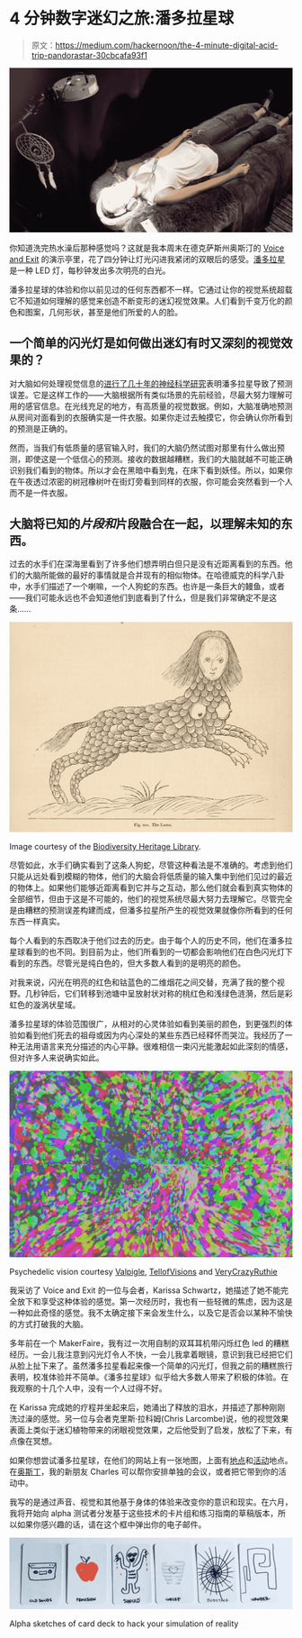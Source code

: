 # 4 分钟数字迷幻之旅:潘多拉星球

> 原文：<https://medium.com/hackernoon/the-4-minute-digital-acid-trip-pandorastar-30cbcafa93f1>

![](img/e9b60304a86475ff694b43b1b3f5b31e.png)

你知道洗完热水澡后那种感觉吗？这就是我本周末在德克萨斯州奥斯汀的 [Voice and Exit](https://www.voiceandexit.com/) 的演示亭里，花了四分钟让灯光闪进我紧闭的双眼后的感受。[潘多拉星](https://pandorastar.co.uk/introduction/)是一种 LED 灯，每秒钟发出多次明亮的白光。

潘多拉星球的体验和你以前见过的任何东西都不一样。它通过让你的视觉系统超载它不知道如何理解的感觉来创造不断变形的迷幻视觉效果。人们看到千变万化的颜色和图案，几何形状，甚至是他们所爱的人的脸。

## 一个简单的闪光灯是如何做出迷幻有时又深刻的视觉效果的？

对大脑如何处理视觉信息的[进行了几十年的神经科学研究](http://slatestarcodex.com/2017/09/05/book-review-surfing-uncertainty/)表明潘多拉星导致了预测误差。它是这样工作的——大脑根据所有类似场景的先前经验，尽最大努力理解可用的感官信息。在光线充足的地方，有高质量的视觉数据。例如，大脑准确地预测从房间对面看到的衣服确实是一件衣服。如果你走过去触摸它，你会确认你所看到的预测是正确的。

然而，当我们有低质量的感官输入时，我们的大脑仍然试图对那里有什么做出预测，即使这是一个低信心的预测。接收的数据越糟糕，我们的大脑就越不可能正确识别我们看到的物体。所以才会在黑暗中看到鬼，在床下看到妖怪。所以，如果你在午夜透过浓密的树冠橡树叶在街灯旁看到同样的衣服，你可能会突然看到一个人而不是一件衣服。

## 大脑将已知的*片段和*片段融合在一起，以理解未知的东西。

过去的水手们在深海里看到了许多他们想弄明白但只是没有近距离看到的东西。他们的大脑所能做的最好的事情就是合并现有的相似物体。在哈德威克的科学八卦中，水手们描述了一个喇嘛，一个人狗蛇的东西。也许是一条巨大的鳗鱼，或者——我们可能永远也不会知道他们到底看到了什么，但是我们非常确定不是这条……

![](img/fccce59226293eecfdb85fd227317a36.png)

Image courtesy of the [Biodiversity Heritage Library](https://www.biodiversitylibrary.org/page/1968151#page/258/mode/1up).

尽管如此，水手们确实看到了这条人狗蛇，尽管这种看法是不准确的。考虑到他们只能从远处看到模糊的物体，他们的大脑会将低质量的输入集中到他们见过的最近的物体上。如果他们能够近距离看到它并与之互动，那么他们就会看到真实物体的全部细节，但由于这是不可能的，他们的视觉系统尽最大努力去理解它。尽管完全是由糟糕的预测误差构建而成，但潘多拉星所产生的视觉效果就像你所看到的任何东西一样真实。

每个人看到的东西取决于他们过去的历史。由于每个人的历史不同，他们在潘多拉星球看到的也不同。到目前为止，他们所看到的一切都会影响他们在白色闪光灯下看到的东西。尽管光是纯白色的，但大多数人看到的是明亮的颜色。

对我来说，闪光在明亮的红色和钴蓝色的二维烟花之间交替，充满了我的整个视野。几秒钟后，它们转移到池塘中呈放射状对称的桃红色和浅绿色涟漪，然后是彩虹色的漩涡状星域。

潘多拉星球的体验范围很广，从相对的心灵体验如看到美丽的颜色，到更强烈的体验如看到他们死去的祖母或因为内心深处的某些东西已经释怀而哭泣。我经历了一种无法用语言来充分描述的内心平静。很难相信一束闪光能激起如此深刻的情感，但对许多人来说确实如此。

![](img/bec6653879673770dbf7872f5897b3dc.png)

Psychedelic vision courtesy [Valpigle](https://valpigle.deviantart.com/art/TellOfVisions-Riding-The-Mindstream-remix-716685002), [TellofVisions](https://a.deviantart.net/avatars/t/e/tellofvisions.jpg?1) and [VeryCrazyRuthie](https://crazyruthie.deviantart.com/)

我采访了 Voice and Exit 的一位与会者，Karissa Schwartz，她描述了她不能完全放下和享受这种体验的感觉。第一次经历时，我也有一些轻微的焦虑，因为这是一种如此奇怪的感觉。我不太确定接下来会发生什么，以及它是否会以某种不愉快的方式打破我的大脑。

多年前在一个 MakerFaire，我有过一次用自制的双耳耳机带闪烁红色 led 的糟糕经历。一会儿我注意到闪光灯令人不快，一会儿我拿着眼镜，意识到我已经把它们从脸上扯下来了。虽然潘多拉星看起来像一个简单的闪光灯，但我之前的糟糕旅行表明，校准体验并不简单。《潘多拉星球》似乎给大多数人带来了积极的体验。在我观察的十几个人中，没有一个人过得不好。

在 Karissa 完成她的疗程并坐起来后，她涌出了释放的泪水，并描述了那种刚刚洗过澡的感觉。另一位与会者克里斯·拉科姆(Chris Larcombe)说，他的视觉效果表面上类似于迷幻植物带来的闭眼视觉效果，之后他受到了启发，放松了下来，有点像在冥想。

如果你想尝试潘多拉星球，在他们的网站上有一张地图，上面有[地点](https://pandorastar.co.uk/try-pandorastar-near-you/)和[活动](https://pandorastar.co.uk/events/)地点。在[奥斯丁](https://www.facebook.com/pg/PandoraStarAustin/services/?ref=page_internal)，我的新朋友 Charles 可以帮你安排单独的会议，或者把它带到你的活动中。

我写的是通过声音、视觉和其他基于身体的体验来改变你的意识和现实。在六月，我将开始向 alpha 测试者分发基于这些技术的卡片组和练习指南的草稿版本，所以如果你感兴趣的话，请在这个框中弹出你的电子邮件。

![](img/678c5e3bbafd5d365da5c8ae95a289a6.png)

Alpha sketches of card deck to hack your simulation of reality